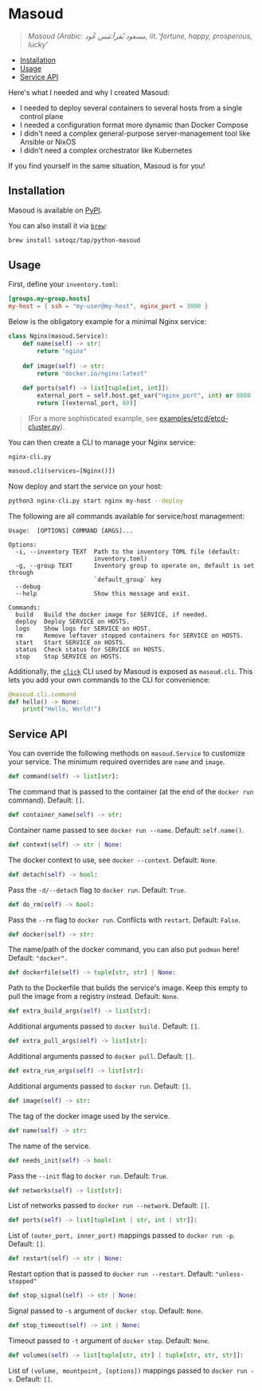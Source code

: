 # Masoud

> *Masoud (Arabic: مسعود يُقرأ:مَس عُود, lit. 'fortune, happy, prosperous, lucky'*

- [Installation](#installation)
- [Usage](#service-definitions)
- [Service API](#service-api)

Here's what I needed and why I created Masoud:

- I needed to deploy several containers to several hosts from a single control plane
- I needed a configuration format more dynamic than Docker Compose
- I didn't need a complex general-purpose server-management tool like Ansible or NixOS
- I didn't need a complex orchestrator like Kubernetes

If you find yourself in the same situation, Masoud is for you!

## Installation

Masoud is available on [PyPI](https://pypi.org/project/masoud/).

You can also install it via [`brew`](https://brew.sh):

```sh
brew install satoqz/tap/python-masoud
```

## Usage

First, define your `inventory.toml`:

```toml
[groups.my-group.hosts]
my-host = { ssh = "my-user@my-host", nginx_port = 3000 }
```

Below is the obligatory example for a minimal Nginx service:

```python
class Nginx(masoud.Service):
    def name(self) -> str:
        return "nginx"
    
    def image(self) -> str:
        return "docker.io/nginx:latest"
    
    def ports(self) -> list[tuple[int, int]]:
        external_port = self.host.get_var("nginx_port", int) or 8080
        return [(external_port, 80)]
```

> (For a more sophisticated example, see [examples/etcd/etcd-cluster.py](./examples/etcd/etcd-cluster.py)).

You can then create a CLI to manage your Nginx service:

`nginx-cli.py`
```python
masoud.cli(services=[Nginx()])
```

Now deploy and start the service on your host:

```sh
python3 nginx-cli.py start nginx my-host --deploy
```

The following are all commands available for service/host management:

```
Usage:  [OPTIONS] COMMAND [ARGS]...

Options:
  -i, --inventory TEXT  Path to the inventory TOML file (default:
                        inventory.toml)
  -g, --group TEXT      Inventory group to operate on, default is set through
                        `default_group` key
  --debug
  --help                Show this message and exit.

Commands:
  build   Build the docker image for SERVICE, if needed.
  deploy  Deploy SERVICE on HOSTS.
  logs    Show logs for SERVICE on HOST.
  rm      Remove leftover stopped containers for SERVICE on HOSTS.
  start   Start SERVICE on HOSTS.
  status  Check status for SERVICE on HOSTS.
  stop    Stop SERVICE on HOSTS.
```

Additionally, the [`click`](https://click.palletsprojects.com/) CLI used by Masoud is exposed as `masoud.cli`. This lets you add your own commands to the CLI for convenience:

```python
@masoud.cli.command
def hello() -> None:
    print("Hello, World!")
```

## Service API

You can override the following methods on `masoud.Service` to customize your service. The minimum required overrides are `name` and `image`.

```python
def command(self) -> list[str]:
```

The command that is passed to the container (at the end of the `docker run` command).
Default: `[]`.

```python
def container_name(self) -> str:
```

Container name passed to see `docker run --name`.
Default: `self.name()`.

```python
def context(self) -> str | None:
```

The docker context to use, see `docker --context`.
Default: `None`.

```python
def detach(self) -> bool:
```

Pass the `-d/--detach` flag to `docker run`.
Default: `True`.

```python
def do_rm(self) -> bool:
```

Pass the `--rm` flag to `docker run`. Conflicts with `restart`.
Default: `False`.

```python
def docker(self) -> str:
```

The name/path of the docker command, you can also put `podman` here!
Default: `"docker".`

```python
def dockerfile(self) -> tuple[str, str] | None:
```

Path to the Dockerfile that builds the service's image.
Keep this empty to pull the image from a registry instead.
Default: `None`.

```python
def extra_build_args(self) -> list[str]:
```

Additional arguments passed to `docker build.`
Default: `[]`.

```python
def extra_pull_args(self) -> list[str]:
```

Additional arguments passed to `docker pull`.
Default: `[]`.

```python
def extra_run_args(self) -> list[str]:
```

Additional arguments passed to `docker run`.
Default: `[]`.

```python
def image(self) -> str:
```

The tag of the docker image used by the service.

```python
def name(self) -> str:
```

The name of the service.

```python
def needs_init(self) -> bool:
```

Pass the `--init` flag to `docker run`.
Default: `True`.

```python
def networks(self) -> list[str]:
```

List of networks passed to `docker run --network`.
Default: `[]`.

```python
def ports(self) -> list[tuple[int | str, int | str]]:
```

List of `(outer_port, inner_port)` mappings passed to `docker run -p`.
Default: `[]`.

```python
def restart(self) -> str | None:
```

Restart option that is passed to `docker run --restart`.
Default: `"unless-stopped"`

```python
def stop_signal(self) -> str | None:
```

Signal passed to `-s` argument of `docker stop`.
Default: `None`.

```python
def stop_timeout(self) -> int | None:
```

Timeout passed to `-t` argument of `docker stop`.
Default: `None`.

```python
def volumes(self) -> list[tuple[str, str] | tuple[str, str, str]]:
```

List of `(volume, mountpoint, [options])` mappings passed to `docker run -v`.
Default: `[]`.

